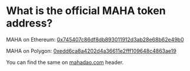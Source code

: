 # What is the official MAHA token address?

MAHA on Ethereum: [0x745407c86df8db893011912d3ab28e68b62e49b0](https://etherscan.io/token/0x745407c86df8db893011912d3ab28e68b62e49b0)

MAHA on Polygon: [0xedd6ca8a4202d4a36611e2fff109648c4863ae19](https://polygonscan.com/token/0xedd6ca8a4202d4a36611e2fff109648c4863ae19)

You can find the same on [mahadao.com](http://mahadao.com/) header.
